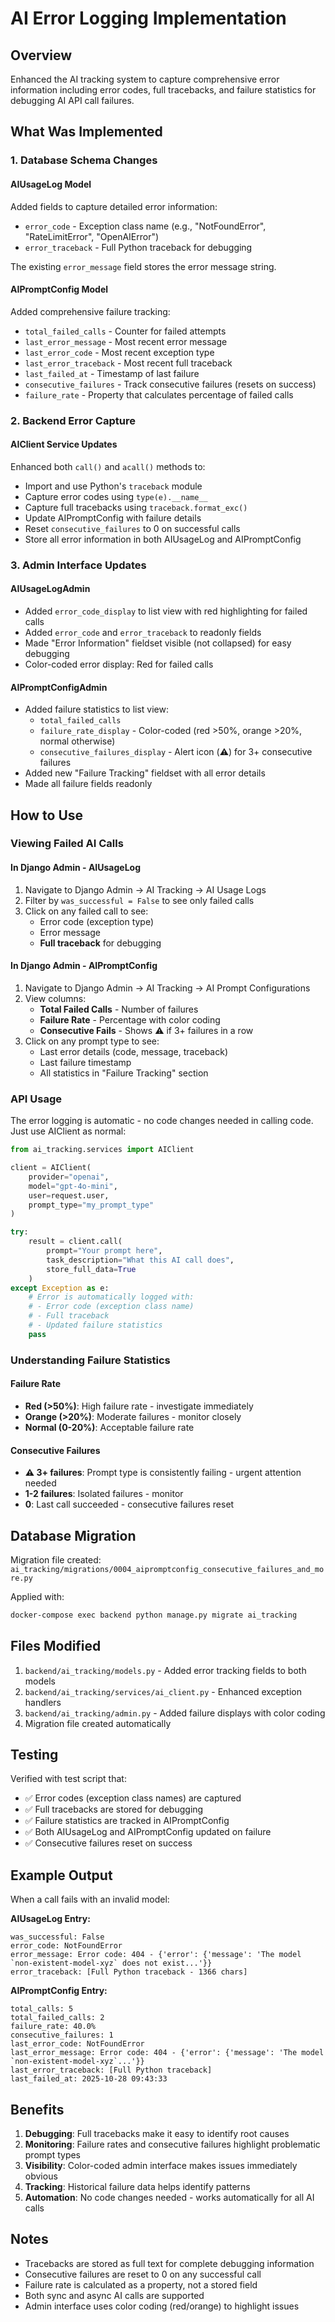 # AI Error Logging Implementation

## Overview

Enhanced the AI tracking system to capture comprehensive error information including error codes, full tracebacks, and failure statistics for debugging AI API call failures.

## What Was Implemented

### 1. Database Schema Changes

#### AIUsageLog Model
Added fields to capture detailed error information:
- `error_code` - Exception class name (e.g., "NotFoundError", "RateLimitError", "OpenAIError")
- `error_traceback` - Full Python traceback for debugging

The existing `error_message` field stores the error message string.

#### AIPromptConfig Model
Added comprehensive failure tracking:
- `total_failed_calls` - Counter for failed attempts
- `last_error_message` - Most recent error message
- `last_error_code` - Most recent exception type
- `last_error_traceback` - Most recent full traceback
- `last_failed_at` - Timestamp of last failure
- `consecutive_failures` - Track consecutive failures (resets on success)
- `failure_rate` - Property that calculates percentage of failed calls

### 2. Backend Error Capture

#### AIClient Service Updates
Enhanced both `call()` and `acall()` methods to:
- Import and use Python's `traceback` module
- Capture error codes using `type(e).__name__`
- Capture full tracebacks using `traceback.format_exc()`
- Update AIPromptConfig with failure details
- Reset `consecutive_failures` to 0 on successful calls
- Store all error information in both AIUsageLog and AIPromptConfig

### 3. Admin Interface Updates

#### AIUsageLogAdmin
- Added `error_code_display` to list view with red highlighting for failed calls
- Added `error_code` and `error_traceback` to readonly fields
- Made "Error Information" fieldset visible (not collapsed) for easy debugging
- Color-coded error display: Red for failed calls

#### AIPromptConfigAdmin
- Added failure statistics to list view:
  - `total_failed_calls`
  - `failure_rate_display` - Color-coded (red >50%, orange >20%, normal otherwise)
  - `consecutive_failures_display` - Alert icon (⚠️) for 3+ consecutive failures
- Added new "Failure Tracking" fieldset with all error details
- Made all failure fields readonly

## How to Use

### Viewing Failed AI Calls

#### In Django Admin - AIUsageLog
1. Navigate to Django Admin → AI Tracking → AI Usage Logs
2. Filter by `was_successful = False` to see only failed calls
3. Click on any failed call to see:
   - Error code (exception type)
   - Error message
   - **Full traceback** for debugging

#### In Django Admin - AIPromptConfig
1. Navigate to Django Admin → AI Tracking → AI Prompt Configurations
2. View columns:
   - **Total Failed Calls** - Number of failures
   - **Failure Rate** - Percentage with color coding
   - **Consecutive Fails** - Shows ⚠️ if 3+ failures in a row
3. Click on any prompt type to see:
   - Last error details (code, message, traceback)
   - Last failure timestamp
   - All statistics in "Failure Tracking" section

### API Usage

The error logging is automatic - no code changes needed in calling code. Just use AIClient as normal:

```python
from ai_tracking.services import AIClient

client = AIClient(
    provider="openai",
    model="gpt-4o-mini",
    user=request.user,
    prompt_type="my_prompt_type"
)

try:
    result = client.call(
        prompt="Your prompt here",
        task_description="What this AI call does",
        store_full_data=True
    )
except Exception as e:
    # Error is automatically logged with:
    # - Error code (exception class name)
    # - Full traceback
    # - Updated failure statistics
    pass
```

### Understanding Failure Statistics

#### Failure Rate
- **Red (>50%)**: High failure rate - investigate immediately
- **Orange (>20%)**: Moderate failures - monitor closely
- **Normal (0-20%)**: Acceptable failure rate

#### Consecutive Failures
- **⚠️ 3+ failures**: Prompt type is consistently failing - urgent attention needed
- **1-2 failures**: Isolated failures - monitor
- **0**: Last call succeeded - consecutive failures reset

## Database Migration

Migration file created: `ai_tracking/migrations/0004_aipromptconfig_consecutive_failures_and_more.py`

Applied with:
```bash
docker-compose exec backend python manage.py migrate ai_tracking
```

## Files Modified

1. `backend/ai_tracking/models.py` - Added error tracking fields to both models
2. `backend/ai_tracking/services/ai_client.py` - Enhanced exception handlers
3. `backend/ai_tracking/admin.py` - Added failure displays with color coding
4. Migration file created automatically

## Testing

Verified with test script that:
- ✅ Error codes (exception class names) are captured
- ✅ Full tracebacks are stored for debugging
- ✅ Failure statistics are tracked in AIPromptConfig
- ✅ Both AIUsageLog and AIPromptConfig updated on failure
- ✅ Consecutive failures reset on success

## Example Output

When a call fails with an invalid model:

**AIUsageLog Entry:**
```
was_successful: False
error_code: NotFoundError
error_message: Error code: 404 - {'error': {'message': 'The model `non-existent-model-xyz` does not exist...'}}
error_traceback: [Full Python traceback - 1366 chars]
```

**AIPromptConfig Entry:**
```
total_calls: 5
total_failed_calls: 2
failure_rate: 40.0%
consecutive_failures: 1
last_error_code: NotFoundError
last_error_message: Error code: 404 - {'error': {'message': 'The model `non-existent-model-xyz`...'}}
last_error_traceback: [Full Python traceback]
last_failed_at: 2025-10-28 09:43:33
```

## Benefits

1. **Debugging**: Full tracebacks make it easy to identify root causes
2. **Monitoring**: Failure rates and consecutive failures highlight problematic prompt types
3. **Visibility**: Color-coded admin interface makes issues immediately obvious
4. **Tracking**: Historical failure data helps identify patterns
5. **Automation**: No code changes needed - works automatically for all AI calls

## Notes

- Tracebacks are stored as full text for complete debugging information
- Consecutive failures are reset to 0 on any successful call
- Failure rate is calculated as a property, not a stored field
- Both sync and async AI calls are supported
- Admin interface uses color coding (red/orange) to highlight issues


